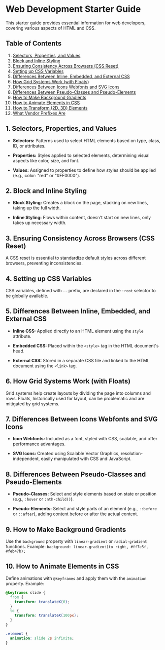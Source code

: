 # Web Development Starter Guide

This starter guide provides essential information for web developers, covering various aspects of HTML and CSS.

## Table of Contents

1. [Selectors, Properties, and Values](#selectors-properties-and-values)
2. [Block and Inline Styling](#block-and-inline-styling)
3. [Ensuring Consistency Across Browsers (CSS Reset)](#ensuring-consistency-across-browsers-css-reset)
4. [Setting up CSS Variables](#setting-up-css-variables)
5. [Differences Between Inline, Embedded, and External CSS](#differences-between-inline-embedded-and-external-css)
6. [How Grid Systems Work (with Floats)](#how-grid-systems-work-with-floats)
7. [Differences Between Icons Webfonts and SVG Icons](#differences-between-icons-webfonts-and-svg-icons)
8. [Differences Between Pseudo-Classes and Pseudo-Elements](#differences-between-pseudo-classes-and-pseudo-elements)
9. [How to Make Background Gradients](#how-to-make-background-gradients)
10. [How to Animate Elements in CSS](#how-to-animate-elements-in-css)
11. [How to Transform (2D, 3D) Elements](#how-to-transform-2d-3d-elements)
12. [What Vendor Prefixes Are](#what-vendor-prefixes-are)

## 1. Selectors, Properties, and Values

- **Selectors:** Patterns used to select HTML elements based on type, class, ID, or attributes.
  
- **Properties:** Styles applied to selected elements, determining visual aspects like color, size, and font.
  
- **Values:** Assigned to properties to define how styles should be applied (e.g., color: "red" or "#FF0000").

## 2. Block and Inline Styling

- **Block Styling:** Creates a block on the page, stacking on new lines, taking up the full width.
  
- **Inline Styling:** Flows within content, doesn't start on new lines, only takes up necessary width.

## 3. Ensuring Consistency Across Browsers (CSS Reset)

A CSS reset is essential to standardize default styles across different browsers, preventing inconsistencies.

## 4. Setting up CSS Variables

CSS variables, defined with `--` prefix, are declared in the `:root` selector to be globally available.

## 5. Differences Between Inline, Embedded, and External CSS

- **Inline CSS:** Applied directly to an HTML element using the `style` attribute.
  
- **Embedded CSS:** Placed within the `<style>` tag in the HTML document's head.
  
- **External CSS:** Stored in a separate CSS file and linked to the HTML document using the `<link>` tag.

## 6. How Grid Systems Work (with Floats)

Grid systems help create layouts by dividing the page into columns and rows. Floats, historically used for layout, can be problematic and are mitigated by grid systems.

## 7. Differences Between Icons Webfonts and SVG Icons

- **Icon Webfonts:** Included as a font, styled with CSS, scalable, and offer performance advantages.
  
- **SVG Icons:** Created using Scalable Vector Graphics, resolution-independent, easily manipulated with CSS and JavaScript.

## 8. Differences Between Pseudo-Classes and Pseudo-Elements

- **Pseudo-Classes:** Select and style elements based on state or position (e.g., `:hover` or `:nth-child()`).
  
- **Pseudo-Elements:** Select and style parts of an element (e.g., `::before` or `::after`), adding content before or after the actual content.

## 9. How to Make Background Gradients

Use the `background` property with `linear-gradient` or `radial-gradient` functions. Example: `background: linear-gradient(to right, #ff7e5f, #feb47b);`

## 10. How to Animate Elements in CSS

Define animations with `@keyframes` and apply them with the `animation` property. Example:

```css
@keyframes slide {
  from {
    transform: translateX(0);
  }
  to {
    transform: translateX(100px);
  }
}

.element {
  animation: slide 2s infinite;
}
